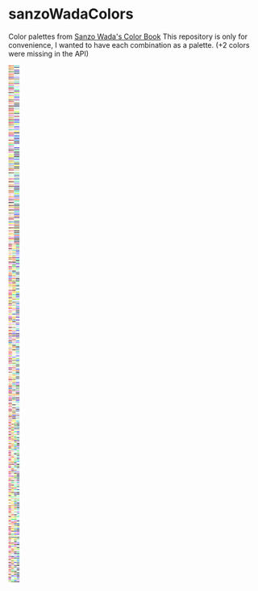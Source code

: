 # sanzoWadaColors

Color palettes from [Sanzo Wada's Color Book](https://sanzowada.app/)
This repository is only for convenience, I wanted to have each combination as a palette. (+2 colors were missing in the API)

![Color Palette Preview](dist/palettes.svg)
